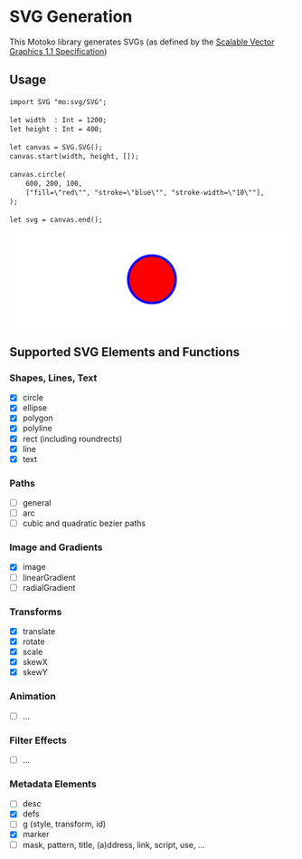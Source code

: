 # SVG Generation

This Motoko library generates SVGs (as defined by the [Scalable Vector Graphics 1.1 Specification](http://www.w3.org/TR/SVG11))

## Usage

```motoko
import SVG "mo:svg/SVG";

let width  : Int = 1200;
let height : Int = 400;

let canvas = SVG.SVG();
canvas.start(width, height, []);

canvas.circle(
    600, 200, 100,
    ["fill=\"red\"", "stroke=\"blue\"", "stroke-width=\"10\""],
);

let svg = canvas.end();
```

![cicle01](./test/basic_circle.svg)

## Supported SVG Elements and Functions

### Shapes, Lines, Text

- [x] circle
- [x] ellipse
- [x] polygon
- [x] polyline
- [x] rect (including roundrects)
- [x] line
- [x] text

### Paths

- [ ] general
- [ ] arc
- [ ] cubic and quadratic bezier paths

### Image and Gradients

- [x] image
- [ ] linearGradient
- [ ] radialGradient

### Transforms

- [x] translate
- [x] rotate
- [x] scale
- [x] skewX
- [x] skewY

### Animation

- [ ] ...

### Filter Effects

- [ ] ...

### Metadata Elements

- [ ] desc
- [x] defs
- [ ] g (style, transform, id)
- [x] marker
- [ ] mask, pattern, title, (a)ddress, link, script, use, ...
